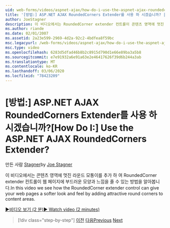 ```yaml
---
uid: web-forms/videos/aspnet-ajax/how-do-i-use-the-aspnet-ajax-roundedcorners-extender
title: '[방법:] ASP.NET AJAX RoundedCorners Extender를 사용 하 시겠습니까? | Microsoft Docs'
author: JoeStagner
description: 이 비디오에서는 RoundedCorner extender 컨트롤이 콘텐츠 영역에 멋진 둥근 모퉁이를 추가 하 여 웹 페이지에 부드러운 모양과 느낌을 제공 하는 방법을 알아봅니다.
ms.author: riande
ms.date: 02/01/2007
ms.assetid: 2a23e599-2969-4d2a-92c2-4bdfea8f59bc
msc.legacyurl: /web-forms/videos/aspnet-ajax/how-do-i-use-the-aspnet-ajax-roundedcorners-extender
msc.type: video
ms.openlocfilehash: 6283d5dfad46b8b2c8915d790d1e66e89ba3a5b8
ms.sourcegitcommit: e7e91932a6e91a63e2e46417626f39d6b244a3ab
ms.translationtype: MT
ms.contentlocale: ko-KR
ms.lasthandoff: 03/06/2020
ms.locfileid: "78423209"
---
```

# <a name="how-do-i-use-the-aspnet-ajax-roundedcorners-extender"></a><span data-ttu-id="043ec-104">[방법:] ASP.NET AJAX RoundedCorners Extender를 사용 하 시겠습니까?</span><span class="sxs-lookup"><span data-stu-id="043ec-104">[How Do I:] Use the ASP.NET AJAX RoundedCorners Extender?</span></span>

<span data-ttu-id="043ec-105">만든 사람 [Stagner](https://github.com/JoeStagner)</span><span class="sxs-lookup"><span data-stu-id="043ec-105">by [Joe Stagner](https://github.com/JoeStagner)</span></span>

<span data-ttu-id="043ec-106">이 비디오에서는 콘텐츠 영역에 멋진 라운드 모퉁이를 추가 하 여 RoundedCorner extender 컨트롤이 웹 페이지에 부드러운 모양과 느낌을 줄 수 있는 방법을 알아봅니다.</span><span class="sxs-lookup"><span data-stu-id="043ec-106">In this video we see how the RoundedCorner extender control can give your web pages a softer look and feel by adding attractive round corners to content areas.</span></span>

[<span data-ttu-id="043ec-107">&#9654;비디오 보기 (2 분)</span><span class="sxs-lookup"><span data-stu-id="043ec-107">&#9654; Watch video (2 minutes)</span></span>](https://channel9.msdn.com/Blogs/ASP-NET-Site-Videos/how-do-i-use-the-aspnet-ajax-roundedcorners-extender)

> [!div class="step-by-step"]
> <span data-ttu-id="043ec-108">[이전](how-do-i-use-an-aspnet-ajax-scriptmanagerproxy.md)
> [다음](how-do-i-use-the-aspnet-ajax-timer-control.md)</span><span class="sxs-lookup"><span data-stu-id="043ec-108">[Previous](how-do-i-use-an-aspnet-ajax-scriptmanagerproxy.md)
[Next](how-do-i-use-the-aspnet-ajax-timer-control.md)</span></span>
